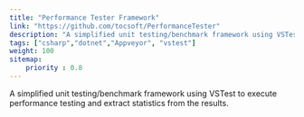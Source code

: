 ```yaml
---
title: "Performance Tester Framework"
link: "https://github.com/tocsoft/PerformanceTester"
description: "A simplified unit testing/benchmark framework using VSTest to execute performance testings and extract statistics from the results."
tags: ["csharp","dotnet","Appveyor", "vstest"]
weight: 100
sitemap: 
    priority : 0.8
---
```


A simplified unit testing/benchmark framework using VSTest to execute performance testing and extract statistics from the results.